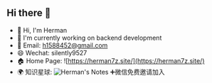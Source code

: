 ## Hi there 👋

- 💬 Hi, I'm Herman
- 🔭 I'm currently working on backend development
- 📧 Email: h1588452@gmail.com
- 😄 Wechat: silently9527
- 🏠 Home Page: ![https://herman7z.site/](https://herman7z.site/)
- 🌍 知识星球: ![Herman's Notes](https://t.zsxq.com/h2EIR) ➕微信免费邀请加入
